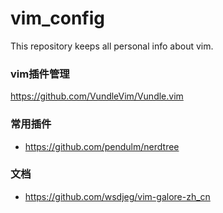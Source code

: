 # vim_config

This repository keeps all personal info about vim.


### vim插件管理

https://github.com/VundleVim/Vundle.vim

### 常用插件

* https://github.com/pendulm/nerdtree

### 文档

* https://github.com/wsdjeg/vim-galore-zh_cn
